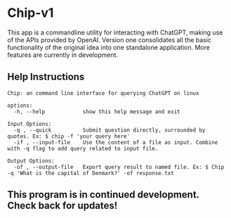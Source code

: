 # Chip-v1

This app is a commandline utility for interacting with ChatGPT, making use of the APIs provided by OpenAI. Version one consolidates all the basic functionality of the original idea into one standalone application. More features are currently in development.

## Help Instructions

```
Chip: an command line interface for querying ChatGPT on linux

options:
  -h, --help            show this help message and exit

Input Options:
  -q , --quick          Submit question directly, surrounded by quotes. Ex: $ chip -f 'your query here'
  -if , --input-file    Use the content of a file as input. Combine with -q flag to add query related to input file.

Output Options:
  -of , --output-file   Export query result to named file. Ex: $ Chip -q 'What is the capital of Denmark?' -of response.txt
```
## This program is in continued development. Check back for updates!
